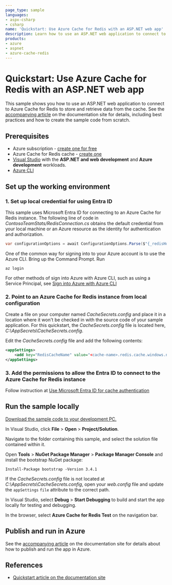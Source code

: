 ```yaml
---
page_type: sample
languages:
- aspx-csharp
- csharp
name: 'Quickstart: Use Azure Cache for Redis with an ASP.NET web app'
description: Learn how to use an ASP.NET web application to connect to Azure Cache for Redis to store and retrieve data from the cache.
products:
- azure
- aspnet
- azure-cache-redis
---
```

# Quickstart: Use Azure Cache for Redis with an ASP.NET web app

This sample shows you how to use an ASP.NET web application to connect to Azure Cache for Redis to store and retrieve data from the cache. See the [accompanying article](https://docs.microsoft.com/azure/azure-cache-for-redis/cache-web-app-howto) on the documentation site for details, including best practices and how to create the sample code from scratch.

## Prerequisites

- Azure subscription - [create one for free](https://azure.microsoft.com/free/dotnet)
- Azure Cache for Redis cache - [create one](https://docs.microsoft.com/azure/azure-cache-for-redis/quickstart-create-redis)
- [Visual Studio](https://www.visualstudio.com/downloads/) with the **ASP.NET and web development** and **Azure development** workloads.
- [Azure CLI](https://learn.microsoft.com/en-us/cli/azure/install-azure-cli)

## Set up the working environment

### 1. Set up local credential for using Entra ID
This sample uses Microsoft Entra ID for connecting to an Azure Cache for Redis instance.
The following line of code in *ContosoTeamStats/RedisConnection.cs* obtains the default credential from your local machine or an Azure resource as the identity for authentication and authorization.

```csharp
var configurationOptions = await ConfigurationOptions.Parse($"{_redisHostName}:6380").ConfigureForAzureWithTokenCredentialAsync(new DefaultAzureCredential());
```

One of the common way for signing into to your Azure account is to use the Azure CLI. Bring up the Command Prompt. Run

```cli
az login
```

For other methods of sign into Azure with Azure CLI, such as using a Service Principal, see [Sign into Azure with Azure CLI](https://learn.microsoft.com/cli/azure/authenticate-azure-cli)

### 2. Point to an Azure Cache for Redis instance from local configuration

Create a file on your computer named *CacheSecrets.config* and place it in a location where it won't be checked in with the source code of your sample application. For this quickstart, the *CacheSecrets.config* file is located here, *C:\AppSecrets\CacheSecrets.config*.

Edit the *CacheSecrets.config* file and add the following contents:

```xml
<appSettings>
    <add key="RedisCacheName" value="<cache-name>.redis.cache.windows.net"/>
</appSettings>
```

### 3. Add the permissions to allow the Entra ID to connect to the Azure Cache for Redis instance
Follow instruction at [Use Microsoft Entra ID for cache authentication](https://learn.microsoft.com/azure/azure-cache-for-redis/cache-azure-active-directory-for-authentication)

## Run the sample locally

[Download the sample code to your development PC.](/README.md#get-the-samples)

In Visual Studio, click **File** > **Open** > **Project/Solution**.

Navigate to the folder containing this sample, and select the solution file contained within it.

Open **Tools** > **NuGet Package Manager** > **Package Manager Console** and install the bootstrap NuGet package:

```pwsh
Install-Package bootstrap -Version 3.4.1
```

If the *CacheSecrets.config* file is not located at *C:\AppSecrets\CacheSecrets.config*, open your *web.config* file and update the `appSettings` `file` attribute to the correct path.

In Visual Studio, select **Debug** > **Start Debugging** to build and start the app locally for testing and debugging.

In the browser, select **Azure Cache for Redis Test** on the navigation bar.

## Publish and run in Azure

See the [accompanying article](https://docs.microsoft.com/azure/azure-cache-for-redis/cache-web-app-howto) on the documentation site for details about how to publish and run the app in Azure.

## References

* [Quickstart article on the documentation site](https://docs.microsoft.com/azure/azure-cache-for-redis/cache-web-app-howto)